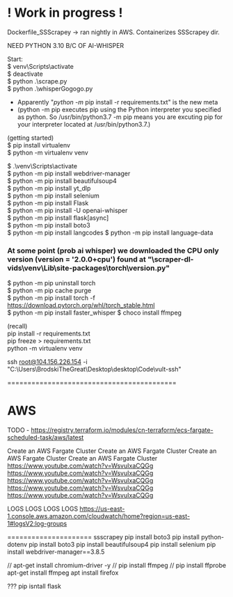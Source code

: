 # ! Work in progress !  

Dockerfile_SSScrapey -> ran nightly in AWS. Containerizes SSScrapey dir. 

NEED PYTHON 3.10 B/C OF AI-WHISPER  

Start:  
$ venv\Scripts\activate  
$ deactivate  
$ python .\scrape.py  
$ python .\whisperGogogo.py  
  
  
- Apparently "*python -m* pip install -r requirements.txt" is the new meta  
- (python -m pip executes pip using the Python interpreter you specified as python. So /usr/bin/python3.7 -m pip means you are excuting pip for your interpreter located at /usr/bin/python3.7.)  
  
(getting started)  
$ pip install virtualenv  
$ python -m virtualenv venv  

$ .\venv\Scripts\activate  
$ python -m pip install webdriver-manager    
$ python -m pip install beautifulsoup4    
$ python -m pip install yt_dlp   
$ python -m pip install selenium  
$ python -m pip install Flask  
$ python -m pip install -U openai-whisper  
$ python -m pip install flask[async]  
$ python -m pip install boto3  
$ python -m pip install langcodes 
$ python -m pip install language-data
### At some point (prob ai whisper) we downloaded the CPU only version (__version__ = '2.0.0+cpu') found at "\scraper-dl-vids\venv\Lib\site-packages\torch\version.py"  
$ python -m pip uninstall torch  
$ python -m pip cache purge  
$ python -m pip install torch -f https://download.pytorch.org/whl/torch_stable.html  
$ python -m pip install faster_whisper
$ choco install ffmpeg  
  
(recall)  
pip install -r requirements.txt  
pip freeze > requirements.txt  
python -m virtualenv venv  
  
    
ssh root@104.156.226.154 -i "C:\Users\BrodskiTheGreat\Desktop\desktop\Code\vult-ssh"



==========================================
#  AWS

TODO - https://registry.terraform.io/modules/cn-terraform/ecs-fargate-scheduled-task/aws/latest 


Create an AWS Fargate Cluster
Create an AWS Fargate Cluster
Create an AWS Fargate Cluster
Create an AWS Fargate Cluster
https://www.youtube.com/watch?v=WsvuIxaCQGg
https://www.youtube.com/watch?v=WsvuIxaCQGg
https://www.youtube.com/watch?v=WsvuIxaCQGg
https://www.youtube.com/watch?v=WsvuIxaCQGg
https://www.youtube.com/watch?v=WsvuIxaCQGg

LOGS
LOGS
LOGS
LOGS
https://us-east-1.console.aws.amazon.com/cloudwatch/home?region=us-east-1#logsV2:log-groups



=====================
ssscrapey
pip install boto3
pip install python-dotenv
pip install boto3
pip install beautifulsoup4
pip install selenium
pip install webdriver-manager==3.8.5

// apt-get install chromium-driver -y
// pip install ffmpeg
// pip install ffprobe
apt-get install ffmpeg
apt install firefox


???
pip isntall flask